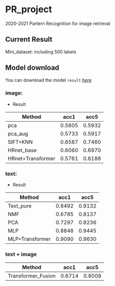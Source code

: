 # PR_project
2020-2021 Partern Recognition for image retrieval

## Current Result
Mini_dataset: including 500 labels

## Model download
You can download the model `result` [here](https://cloud.tsinghua.edu.cn/d/42a31128af9d401f8aa9/)

### image:
- Result

| Method     | acc1     | acc5     |
| ---------- | :-----------:  | :-----------: |
| pca     | 0.5605     | 0.5932     |
| pca_aug     | 0.5733     | 0.5917     |
| SIFT+KNN     | 0.6587    | 0.7460     |
| HRnet_base     | 0.6060     | 0.6970     |
| HRnet+Transformer     | 0.5761     | 0.6188     |


### text:
- Result

| Method     | acc1     | acc5     |
| ---------- | :-----------:  | :-----------: |
| Text_pure     | 0.8492     | 0.9132     |gi
| NMF     | 0.6785     | 0.8137     |
| PCA     | 0.7297    | 0.8236     |
| MLP     | 0.8848     | 0.9445     |
| MLP+Transformer     | 0.9090     | 0.9630     |

### text + image

| Method     | acc1     | acc5     |
| ---------- | :-----------:  | :-----------: |
| Transformer_Fusion     | 0.6714     | 0.8009     |